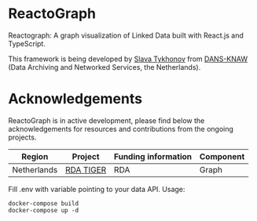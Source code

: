 # ReactoGraph
Reactograph: A graph visualization of Linked Data built with React.js and TypeScript.

This framework is being developed by [Slava Tykhonov](https://orcid.org/0000-0001-9447-9830) from [DANS-KNAW](http://dans.knaw.nl) (Data Archiving and Networked Services, the Netherlands).

# Acknowledgements
ReactoGraph is in active development, please find below the acknowledgements for resources and contributions from the ongoing projects.

Region | Project  | Funding information | Component |
| ------------- | ------------- | ------------- | ------------- |
| Netherlands | [RDA TIGER](https://www.rd-alliance.org/rda-tiger#About%20RDA%20TIGER) | RDA | Graph |

Fill .env with variable pointing to your data API.
Usage:
```
docker-compose build
docker-compose up -d
```

